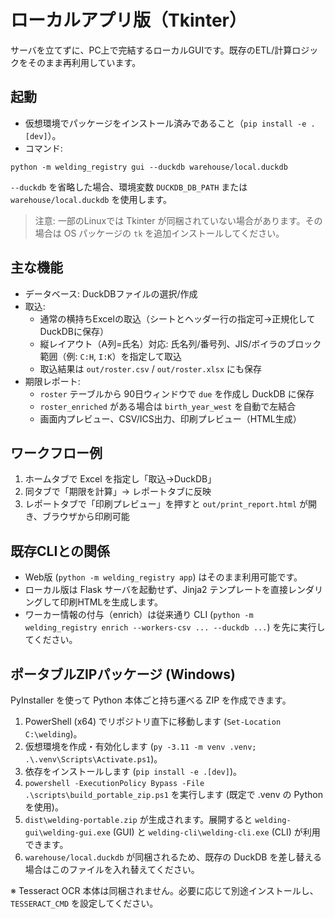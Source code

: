 # ローカルアプリ版（Tkinter）

サーバを立てずに、PC上で完結するローカルGUIです。既存のETL/計算ロジックをそのまま再利用しています。

## 起動

- 仮想環境でパッケージをインストール済みであること（`pip install -e .[dev]`）。
- コマンド:

```
python -m welding_registry gui --duckdb warehouse/local.duckdb
```

`--duckdb` を省略した場合、環境変数 `DUCKDB_DB_PATH` または `warehouse/local.duckdb` を使用します。

> 注意: 一部のLinuxでは Tkinter が同梱されていない場合があります。その場合は OS パッケージの `tk` を追加インストールしてください。

## 主な機能

- データベース: DuckDBファイルの選択/作成
- 取込:
  - 通常の横持ちExcelの取込（シートとヘッダー行の指定可→正規化してDuckDBに保存）
  - 縦レイアウト（A列=氏名）対応: 氏名列/番号列、JIS/ボイラのブロック範囲（例: `C:H`, `I:K`）を指定して取込
  - 取込結果は `out/roster.csv` / `out/roster.xlsx` にも保存
- 期限レポート:
  - `roster` テーブルから 90日ウィンドウで `due` を作成し DuckDB に保存
  - `roster_enriched` がある場合は `birth_year_west` を自動で左結合
  - 画面内プレビュー、CSV/ICS出力、印刷プレビュー（HTML生成）

## ワークフロー例

1. ホームタブで Excel を指定し「取込→DuckDB」
2. 同タブで「期限を計算」→ レポートタブに反映
3. レポートタブで「印刷プレビュー」を押すと `out/print_report.html` が開き、ブラウザから印刷可能

## 既存CLIとの関係

- Web版 (`python -m welding_registry app`) はそのまま利用可能です。
- ローカル版は Flask サーバを起動せず、Jinja2 テンプレートを直接レンダリングして印刷HTMLを生成します。
- ワーカー情報の付与（enrich）は従来通り CLI (`python -m welding_registry enrich --workers-csv ... --duckdb ...`) を先に実行してください。

## ポータブルZIPパッケージ (Windows)

PyInstaller を使って Python 本体ごと持ち運べる ZIP を作成できます。

1. PowerShell (x64) でリポジトリ直下に移動します (`Set-Location C:\welding`)。
2. 仮想環境を作成・有効化します (`py -3.11 -m venv .venv; .\.venv\Scripts\Activate.ps1`)。
3. 依存をインストールします (`pip install -e .[dev]`)。
4. `powershell -ExecutionPolicy Bypass -File .\scripts\build_portable_zip.ps1` を実行します (既定で .venv の Python を使用)。
5. `dist\welding-portable.zip` が生成されます。展開すると `welding-gui\welding-gui.exe` (GUI) と `welding-cli\welding-cli.exe` (CLI) が利用できます。
6. `warehouse/local.duckdb` が同梱されるため、既存の DuckDB を差し替える場合はこのファイルを入れ替えてください。

※ Tesseract OCR 本体は同梱されません。必要に応じて別途インストールし、`TESSERACT_CMD` を設定してください。
